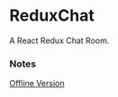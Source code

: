 # ReduxChat

A React Redux Chat Room.

### Notes

[Offline Version](https://codepen.io/nickbarth/full/dddENP/)
